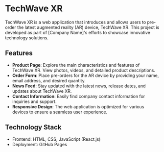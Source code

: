# TechWave XR

TechWave XR is a web application that introduces and allows users to pre-order the latest augmented reality (AR) device, TechWave XR. This project is developed as part of [Company Name]'s efforts to showcase innovative technology solutions.

## Features

- **Product Page**: Explore the main characteristics and features of TechWave XR. View photos, videos, and detailed product descriptions.
- **Order Form**: Place pre-orders for the AR device by providing your name, email address, and desired quantity.
- **News Feed**: Stay updated with the latest news, release dates, and updates about TechWave XR.
- **Contact Information**: Easily find company contact information for inquiries and support.
- **Responsive Design**: The web application is optimized for various devices to ensure a seamless user experience.

## Technology Stack

- Frontend: HTML, CSS, JavaScript (React.js)
- Deployment: GitHub Pages


